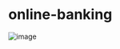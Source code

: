 # online-banking
![image](https://user-images.githubusercontent.com/103260720/221446840-743ea742-fa6f-462a-8aa9-53c4b71fc921.png)
